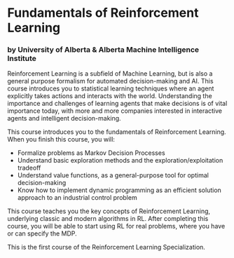 # Fundamentals of Reinforcement Learning 
### by University of Alberta & Alberta Machine Intelligence Institute
Reinforcement Learning is a subfield of Machine Learning, but is also a general purpose formalism for automated decision-making and AI. This course introduces you to statistical learning techniques where an agent explicitly takes actions and interacts with the world. Understanding the importance and challenges of learning agents that make decisions is of vital importance today, with more and more companies interested in interactive agents and intelligent decision-making. 

This course introduces you to the fundamentals of Reinforcement Learning. When you finish this course, you will:
- Formalize problems as Markov Decision Processes 
- Understand basic exploration methods and the exploration/exploitation tradeoff
- Understand value functions, as a general-purpose tool for optimal decision-making
- Know how to implement dynamic programming as an efficient solution approach to an industrial control problem

This course teaches you the key concepts of Reinforcement Learning, underlying classic and modern algorithms in RL. After completing this course, you will be able to start using RL for real problems, where you have or can specify the MDP. 

This is the first course of the Reinforcement Learning Specialization.
